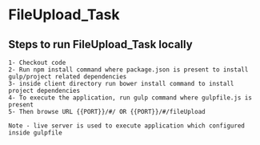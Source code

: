 # FileUpload_Task

## Steps to run FileUpload_Task locally



```
1- Checkout code
2- Run npm install command where package.json is present to install gulp/project related dependencies
3- inside client directory run bower install command to install project dependencies
4- To execute the application, run gulp command where gulpfile.js is present
5- Then browse URL {{PORT}}/#/ OR {{PORT}}/#/fileUpload
```

```
Note - live server is used to execute application which configured inside gulpfile
```
